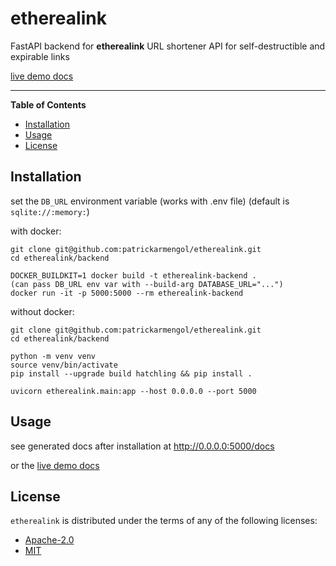 # etherealink

FastAPI backend for **etherealink**
URL shortener API for self-destructible and expirable links

[live demo docs](https://etherealink-backend.up.railway.app/docs)

-----

**Table of Contents**

- [Installation](#installation)
- [Usage](#usage)
- [License](#license)

## Installation

set the `DB_URL` environment variable (works with .env file) (default is `sqlite://:memory:`)

with docker:
```console
git clone git@github.com:patrickarmengol/etherealink.git
cd etherealink/backend

DOCKER_BUILDKIT=1 docker build -t etherealink-backend .
(can pass DB_URL env var with --build-arg DATABASE_URL="...")
docker run -it -p 5000:5000 --rm etherealink-backend
```

without docker:
```console
git clone git@github.com:patrickarmengol/etherealink.git
cd etherealink/backend

python -m venv venv
source venv/bin/activate
pip install --upgrade build hatchling && pip install .

uvicorn etherealink.main:app --host 0.0.0.0 --port 5000
```

## Usage

see generated docs after installation at http://0.0.0.0:5000/docs

or the [live demo docs](https://etherealink-backend.up.railway.app/docs)

## License

`etherealink` is distributed under the terms of any of the following licenses:

- [Apache-2.0](https://spdx.org/licenses/Apache-2.0.html)
- [MIT](https://spdx.org/licenses/MIT.html)
